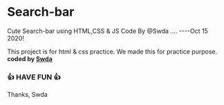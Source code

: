 # Search-bar
 Cute Search-bar using HTML,CSS & JS
 Code By @Swda ....
              ----Oct 15 2020!

This project is for html &amp; css practice. We made this for practice purpose.
<b>coded by [Swda](https://github.com/Supsource )</b>
### 👍 HAVE FUN 👍
Thanks, Swda
